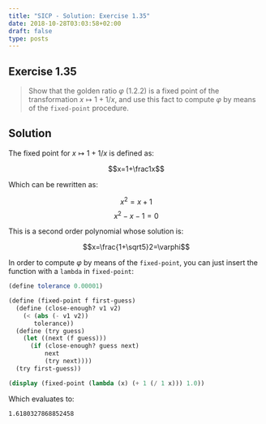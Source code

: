 ```yaml
---
title: "SICP - Solution: Exercise 1.35"
date: 2018-10-28T03:03:58+02:00
draft: false
type: posts
---
```


## Exercise 1.35

> Show that the golden ratio $\varphi$ (1.2.2) is a fixed point of the transformation ${x\mapsto1+1/x}$, and use this fact to compute $\varphi$ by means of the `fixed-point` procedure.

## Solution

The fixed point for ${x\mapsto1+1/x}$ is defined as:

$$x=1+\frac1x$$

Which can be rewritten as:

$$x^2=x+1$$
$$x^2-x-1=0$$

This is a second order polynomial whose solution is:

$$x=\frac{1+\sqrt5}2=\varphi$$

In order to compute $\varphi$ by means of the `fixed-point`, you can just insert the function with a `lambda` in `fixed-point`:

```scheme
(define tolerance 0.00001)

(define (fixed-point f first-guess)
  (define (close-enough? v1 v2)
    (< (abs (- v1 v2))
       tolerance))
  (define (try guess)
    (let ((next (f guess)))
      (if (close-enough? guess next)
          next
          (try next))))
  (try first-guess))

(display (fixed-point (lambda (x) (+ 1 (/ 1 x))) 1.0))
```

Which evaluates to:

```
1.6180327868852458
```

